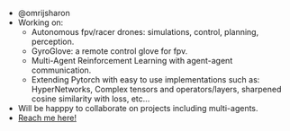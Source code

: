 - @omrijsharon 
- Working on: 
  - Autonomous fpv/racer drones: simulations, control, planning, perception.
  - GyroGlove: a remote control glove for fpv.
  - Multi-Agent Reinforcement Learning with agent-agent communication.
  - Extending Pytorch with easy to use implementations such as: HyperNetworks, Complex tensors and operators/layers, sharpened cosine similarity with loss, etc...
- Will be happpy to collaborate on projects including multi-agents.
- [Reach me here!](https://www.linkedin.com/in/omri-sharon-5680866a/)

<!---
omrijsharon/omrijsharon is a ✨ special ✨ repository because its `README.md` (this file) appears on your GitHub profile.
You can click the Preview link to take a look at your changes.
--->
